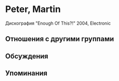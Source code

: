 # Peter, Martin

Дискография
"Enough Of This?!" 2004, Electronic

## Отношения с другими группами


## Обсуждения


## Упоминания

